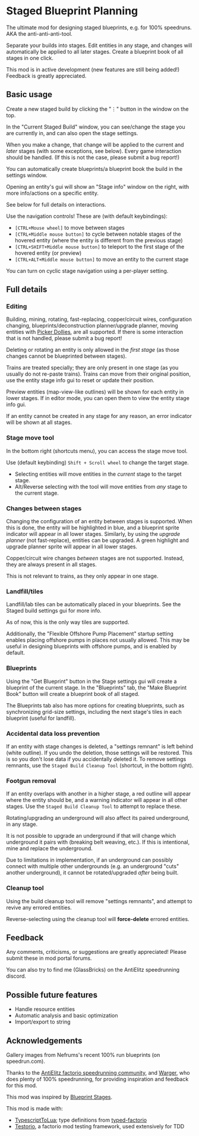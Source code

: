 # Staged Blueprint Planning

The ultimate mod for designing staged blueprints, e.g. for 100% speedruns. AKA the anti-anti-anti-tool.

Separate your builds into stages. Edit entities in any stage, and changes will automatically be applied to all later stages. Create a blueprint book of all stages in one click.

This mod is in active development (new features are still being added!) Feedback is greatly appreciated.

## Basic usage

Create a new staged build by clicking the "⋮" button in the window on the top.

In the "Current Staged Build" window, you can see/change the stage you are currently in, and can also open the stage settings.

When you make a change, that change will be applied to the current and _later_ stages (with some exceptions, see below).
Every game interaction should be handled. (If this is not the case, please submit a bug report!)

You can automatically create blueprints/a blueprint book the build in the settings window.

Opening an entity's gui will show an "Stage info" window on the right, with more info/actions on a specific entity.

See below for full details on interactions.

Use the navigation controls! These are (with default keybindings):

- `[CTRL+Mouse wheel]` to move between stages
- `[CTRL+Middle mouse button]` to cycle between notable stages of the hovered entity (where the entity is different from the previous stage)
- `[CTRL+SHIFT+Middle mouse button]` to teleport to the first stage of the hovered entity (or preview)
- `[CTRL+ALT+Middle mouse button]` to move an entity to the current stage

You can turn on cyclic stage navigation using a per-player setting.

## Full details

### Editing

Building, mining, rotating, fast-replacing, copper/circuit wires, configuration changing, blueprints/deconstruction planner/upgrade planner, moving entities with [Picker Dollies](https://mods.factorio.com/mod/PickerDollies), are all supported. If there is some interaction that is not handled, please submit a bug report!

Deleting or rotating an entity is only allowed in the _first stage_ (as those changes cannot be blueprinted between stages).

Trains are treated specially; they are only present in one stage (as you usually do not re-paste trains).
Trains can move from their original position, use the entity stage info gui to reset or update their position.

Preview entities (map-view-like outlines) will be shown for each entity in lower stages. If in editor mode, you can open them to view the entity stage info gui.

If an entity cannot be created in any stage for any reason, an error indicator will be shown at all stages.

### Stage move tool

In the bottom right (shortcuts menu), you can access the stage move tool.

Use (default keybinding) `Shift + Scroll wheel` to change the target stage.

- Selecting entities will move entities in the _current_ stage to the target stage.
- Alt/Reverse selecting with the tool will move entities from _any_ stage to the current stage.

### Changes between stages

Changing the configuration of an entity between stages is supported. When this is done, the entity will be highlighted in blue, and a blueprint sprite indicator will appear in all lower stages.
Similarly, by using the _upgrade planner_ (not fast-replace), entities can be upgraded. A green highlight and upgrade planner sprite will appear in all lower stages.

Copper/circuit wire changes _between_ stages are not supported. Instead, they are always present in all stages.

This is not relevant to trains, as they only appear in one stage.

### Landfill/tiles

Landfill/lab tiles can be automatically placed in your blueprints. See the Staged build settings gui for more info.

As of now, this is the only way tiles are supported.

Additionally, the "Flexible Offshore Pump Placement" startup setting enables placing offshore pumps in places not usually allowed. This may be useful in designing blueprints with offshore pumps, and is enabled by default.

### Blueprints

Using the "Get Blueprint" button in the Stage settings gui will create a blueprint of the current stage. In the "Blueprints" tab, the "Make Blueprint Book" button will create a blueprint book of all staged.

The Blueprints tab also has more options for creating blueprints, such as synchronizing grid-size settings, including the next stage's tiles in each blueprint (useful for landfill).

### Accidental data loss prevention

If an entity with stage changes is deleted, a "settings remnant" is left behind (white outline). If you undo the deletion, those settings will be restored. This is so you don't lose data if you accidentally deleted it.
To remove settings remnants, use the `Staged Build Cleanup Tool` (shortcut, in the bottom right).

### Footgun removal

If an entity overlaps with another in a higher stage, a red outline will appear where the entity should be, and a warning indicator will appear in all other stages. Use the `Staged Build Cleanup Tool` to attempt to replace these.

Rotating/upgrading an underground will also affect its paired underground, in any stage.

It is not possible to upgrade an underground if that will change which underground it pairs with (breaking belt weaving, etc.). If this is intentional, mine and replace the underground.

Due to limitations in implementation, if an underground can possibly connect with multiple other undergrounds (e.g. an underground "cuts" another underground), it cannot be rotated/upgraded _after_ being built.

### Cleanup tool

Using the build cleanup tool will remove "settings remnants", and attempt to revive any errored entities.

Reverse-selecting using the cleanup tool will **force-delete** errored entities.

## Feedback

Any comments, criticisms, or suggestions are greatly appreciated!
Please submit these in mod portal forums.

You can also try to find me (GlassBricks) on the AntiElitz speedrunning discord.

## Possible future features

- Handle resource entities
- Automatic analysis and basic optimization
- Import/export to string

## Acknowledgements

Gallery images from Nefrums's recent 100% run blueprints (on speedrun.com).

Thanks to the [AntiElitz factorio speedrunning community](https://discord.gg/AntiElitz), and [Warger](https://discord.com/invite/nfkbu6qSCj), who does plenty of 100% speedrunning, for providing inspiration and feedback for this mod.

This mod was inspired by [Blueprint Stages](https://mods.factorio.com/mod/blueprint-stages).

This mod is made with:

- [TypescriptToLua](https://typescripttolua.github.io/); type definitions from [typed-factorio](https://github.com/GlassBricks/typed-factorio)
- [Testorio](https://mods.factorio.com/mod/testorio), a factorio mod testing framework, used extensively for TDD
